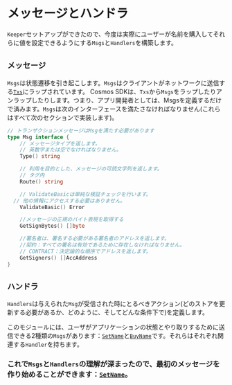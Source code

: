 # メッセージとハンドラ

`Keeper`セットアップができたので、今度は実際にユーザーが名前を購入してそれらに値を設定できるようにする`Msgs`と`Handlers`を構築します。

## `メッセージ`

`Msgs`は状態遷移を引き起こします。`Msgs`はクライアントがネットワークに送信する[`Txs`](https://github.com/cosmos/cosmos-sdk/blob/develop/types/tx_msg.go#L34-L38)にラップされています。 Cosmos SDKは、`Txs`から`Msgs`をラップしたりアンラップしたりします。つまり、アプリ開発者としては、Msgsを定義するだけで済みます。`Msgs`は次のインターフェースを満たさなければなりません(これらはすべて次のセクションで実装します)。

```go
// トランザクションメッセージはMsgを満たす必要があります
type Msg interface {
	// メッセージタイプを返します。
	// 英数字または空でなければなりません。
	Type() string

	// 利用を目的とした、メッセージの可読文字列を返します。
	// タグ内
	Route() string

	// ValidateBasicは単純な検証チェックを行います。
  // 他の情報にアクセスする必要はありません。
	ValidateBasic() Error

	//メッセージの正規のバイト表現を取得する
	GetSignBytes() []byte

	//署名者は、署名する必要がある署名者のアドレスを返します。
	//契約：すべての署名は有効であるために存在しなければなりません。
	// CONTRACT：決定論的な順序でアドレスを返します。
	GetSigners() []AccAddress
}
```

## `ハンドラ`

`Handlers`は与えられた`Msg`が受信された時にとるべきアクション(どのストアを更新する必要があるか、どのように、そしてどんな条件下で)を定義します。

このモジュールには、ユーザがアプリケーションの状態とやり取りするために送信できる2種類の`Msgs`があります：[`SetName`](06_set-name.md)と[`BuyName`](./07_buy-name.md)です。それらはそれぞれ関連する`Handler`を持ちます。

### これで`Msgs`と`Handlers`の理解が深まったので、最初のメッセージを作り始めることができます：[`SetName`](06_set-name.md)。
